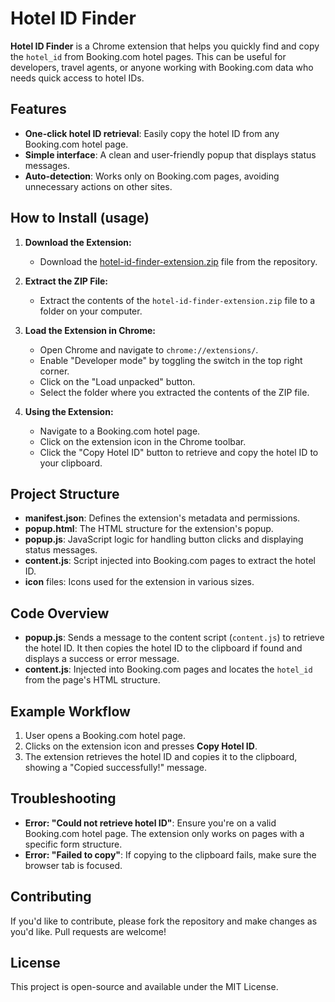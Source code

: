 # Hotel ID Finder

**Hotel ID Finder** is a Chrome extension that helps you quickly find and copy the `hotel_id` from Booking.com hotel pages. This can be useful for developers, travel agents, or anyone working with Booking.com data who needs quick access to hotel IDs.

## Features

- **One-click hotel ID retrieval**: Easily copy the hotel ID from any Booking.com hotel page.
- **Simple interface**: A clean and user-friendly popup that displays status messages.
- **Auto-detection**: Works only on Booking.com pages, avoiding unnecessary actions on other sites.

## How to Install (usage)

1. **Download the Extension:**
   - Download the [hotel-id-finder-extension.zip](https://github.com/HaimanotG/hotel-id-finder-extension/blob/main/hotel-id-finder-extension.zip) file from the repository.

2. **Extract the ZIP File:**
   - Extract the contents of the `hotel-id-finder-extension.zip` file to a folder on your computer.

3. **Load the Extension in Chrome:**
   - Open Chrome and navigate to `chrome://extensions/`.
   - Enable "Developer mode" by toggling the switch in the top right corner.
   - Click on the "Load unpacked" button.
   - Select the folder where you extracted the contents of the ZIP file.

4. **Using the Extension:**
   - Navigate to a Booking.com hotel page.
   - Click on the extension icon in the Chrome toolbar.
   - Click the "Copy Hotel ID" button to retrieve and copy the hotel ID to your clipboard.

## Project Structure

- **manifest.json**: Defines the extension's metadata and permissions.
- **popup.html**: The HTML structure for the extension's popup.
- **popup.js**: JavaScript logic for handling button clicks and displaying status messages.
- **content.js**: Script injected into Booking.com pages to extract the hotel ID.
- **icon** files: Icons used for the extension in various sizes.

## Code Overview

- **popup.js**: Sends a message to the content script (`content.js`) to retrieve the hotel ID. It then copies the hotel ID to the clipboard if found and displays a success or error message.
- **content.js**: Injected into Booking.com pages and locates the `hotel_id` from the page's HTML structure.
  
## Example Workflow

1. User opens a Booking.com hotel page.
2. Clicks on the extension icon and presses **Copy Hotel ID**.
3. The extension retrieves the hotel ID and copies it to the clipboard, showing a "Copied successfully!" message.

## Troubleshooting

- **Error: "Could not retrieve hotel ID"**: Ensure you're on a valid Booking.com hotel page. The extension only works on pages with a specific form structure.
- **Error: "Failed to copy"**: If copying to the clipboard fails, make sure the browser tab is focused.

## Contributing

If you'd like to contribute, please fork the repository and make changes as you'd like. Pull requests are welcome!

## License

This project is open-source and available under the MIT License.
